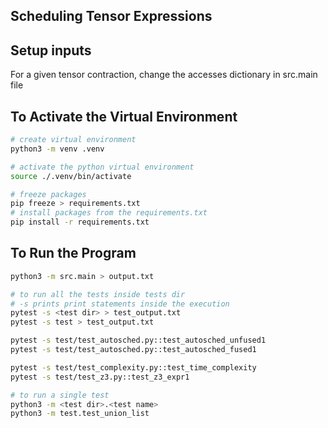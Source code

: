 ## Scheduling Tensor Expressions

## Setup inputs
For a given tensor contraction, change the accesses dictionary in src.main file

## To Activate the Virtual Environment
```bash
# create virtual environment
python3 -m venv .venv

# activate the python virtual environment
source ./.venv/bin/activate

# freeze packages
pip freeze > requirements.txt
# install packages from the requirements.txt
pip install -r requirements.txt
```

## To Run the Program

```bash
python3 -m src.main > output.txt

# to run all the tests inside tests dir
# -s prints print statements inside the execution
pytest -s <test dir> > test_output.txt
pytest -s test > test_output.txt

pytest -s test/test_autosched.py::test_autosched_unfused1
pytest -s test/test_autosched.py::test_autosched_fused1

pytest -s test/test_complexity.py::test_time_complexity
pytest -s test/test_z3.py::test_z3_expr1

# to run a single test 
python3 -m <test dir>.<test name>
python3 -m test.test_union_list
```
